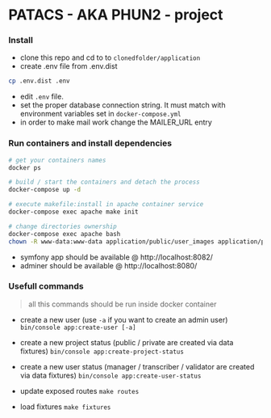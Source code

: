 PATACS - AKA PHUN2 - project
============================


### Install

- clone this repo and cd to to  `clonedfolder/application`
- create .env file from .env.dist

```bash
cp .env.dist .env
```

- edit `.env` file.
- set the proper database connection string. It must match with environment variables set in `docker-compose.yml`
- in order to make mail work change the MAILER_URL entry

### Run containers and install dependencies


```bash
# get your containers names
docker ps

# build / start the containers and detach the process
docker-compose up -d

# execute makefile:install in apache container service
docker-compose exec apache make init

# change directories ownership
docker-compose exec apache bash
chown -R www-data:www-data application/public/user_images application/public/project_files

```

- symfony app should be available @ http://localhost:8082/
- adminer should be available @ http://localhost:8080/


### Usefull commands

> all this commands should be run inside docker container

- create a new user (use `-a` if you want to create an admin user)
`bin/console app:create-user [-a]`

- create a new project status (public / private are created via data fixtures)
`bin/console app:create-project-status`

- create a new user status (manager / transcriber / validator are created via data fixtures)
`bin/console app:create-user-status`

- update exposed routes
`make routes`

- load fixtures
`make fixtures`
